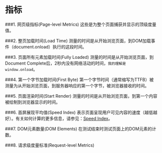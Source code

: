 # 指标

###1. 网页级指标(Page-level Metrics)
这些是为整个页面捕获并显示的顶级度量值。

###2. 整页加载时间(Load Time)
测量的时间是从开始浏览页面，到DOM加载事件（document.onload）执行的这段时间。

###3. 页面所有元素加载时间(Fully Loaded)
测量的时间是从开始浏览页面，到Document Complete后，2秒内没有网络活动的时间，`我的理解是window.onload`。

###4. 第一个字节加载时间(First Byte)
第一个字节时间（通常缩写为TTFB）被测量为从开始浏览页面，到服务器响应的第一个字节，被浏览器接收的时间。

###5. 页面渲染时间(Start Render)
测量的时间是从开始浏览页面，到第一个内容被绘制到浏览器显示的时间。

###6. 首屏展现平均值(Speed Index)
表示页面呈现用户可见内容的速度（越低越好）。有关如何计算的更多信息，请参见：[Speed Index](/Using-WebPagetest/metrics-speed-index.md)。

###7. DOM元素数量(DOM Elements)
在测试结束时测试页面上的DOM元素的计数。

###8. 请求级度量标准(Request-level Metrics)
